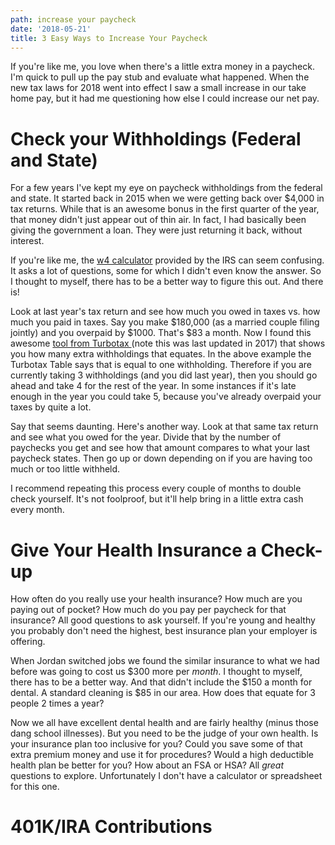 ```yaml
---
path: increase your paycheck
date: '2018-05-21'
title: 3 Easy Ways to Increase Your Paycheck
---
```

If you're like me, you love when there's a little extra money in a paycheck.  I'm quick to pull up the pay stub and evaluate what happened.  When the new tax laws for 2018 went into effect I saw a small increase in our take home pay, but it had me questioning how else I could increase our net pay.

# Check your Withholdings (Federal and State)

For a few years I've kept my eye on paycheck withholdings from the federal and state.  It started back in 2015 when we were getting back over $4,000 in tax returns.  While that is an awesome bonus in the first quarter of the year, that money didn't just appear out of thin air.  In fact, I had basically been giving the government a loan. They were just returning it back, without interest.

If you're like me, the [w4 calculator](https://www.irs.gov/individuals/irs-withholding-calculator) provided by the IRS can seem confusing.  It asks a lot of questions, some for which I didn't even know the answer.  So I thought to myself, there has to be a better way to figure this out.  And there is! 

Look at last year's tax return and see how much you owed in taxes vs. how much you paid in taxes.  Say you make $180,000 (as a married couple filing jointly) and you overpaid by $1000.  That's $83 a month.  Now I found this awesome [tool from Turbotax ](https://turbotax.intuit.com/tax-tips/tax-refund/fatten-your-paycheck-and-still-get-a-tax-refund/L5HaySdDP)(note this was last updated in 2017) that shows you how many extra withholdings that equates. In the above example the Turbotax Table says that is equal to one withholding.  Therefore if you are currently taking 3 withholdings (and you did last year), then you should go ahead and take 4 for the rest of the year.  In some instances if it's late enough in the year you could take 5, because you've already overpaid your taxes by quite a lot.

Say that seems daunting.  Here's another way.  Look at that same tax return and see what you owed for the year.  Divide that by the number of paychecks you get and see how that amount compares to what your last paycheck states.  Then go up or down depending on if you are having too much or too little withheld.

I recommend repeating this process every couple of months to double check yourself.  It's not foolproof, but it'll help bring in a little extra cash every month.

# Give Your Health Insurance a Check-up

How often do you really use your health insurance?  How much are you paying out of pocket?  How much do you pay per paycheck for that insurance?  All good questions to ask yourself.  If you're young and healthy you probably don't need the highest, best insurance plan your employer is offering.

When Jordan switched jobs we found the similar insurance to what we had before was going to cost us $300 more per _month_.  I thought to myself, there has to be a better way.  And that didn't include the $150 a month for dental.  A standard cleaning is $85 in our area. How does that equate for 3 people 2 times a year?

Now we all have excellent dental health and are fairly healthy (minus those dang school illnesses).  But you need to be the judge of your own health.  Is your insurance plan too inclusive for you?  Could you save some of that extra premium money and use it for procedures?  Would a high deductible health plan be better for you?  How about an FSA or HSA?  All _great_ questions to explore.  Unfortunately I don't have a calculator or spreadsheet for this one.

# 401K/IRA Contributions
